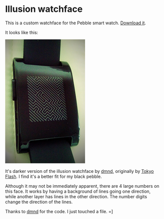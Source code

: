 Illusion watchface
==================

This is a custom watchface for the Pebble smart watch. [Download it][0].

It looks like this:

![](/screenshot.png)

It's darker version of the illusion watchface by [dmnd][2], originally by
[Tokyo Flash][1]. I find it's a better fit for my black pebble.

Although it may not be immediately apparent, there are 4 large numbers on this
face. It works by having a background of lines going one direction, while
another layer has lines in the other direction. The number digits change the
direction of the lines.

Thanks to [dmnd][2] for the code. I just touched a file. =]

[0]: http://goo.gl/AAkKcg
[1]: http://www.tokyoflash.com/en/watches/kisai/optical_illusion/
[2]: https://github.com/dmnd/illusion
